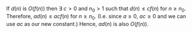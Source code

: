 If $d(n)$ is $O(f(n))$ then $\exists$ $c > 0$ and $n_0 > 1$ such that $d(n) \leq cf(n)$ for $n \geq n_0$. Therefore,
$ad(n) \leq acf(n)$ for $n \geq n_0$. (I.e. since $a \geq 0$, $ac \geq 0$ and we can use $ac$ as our new constant.)
Hence, $ad(n)$ is also $O(f(n))$.
